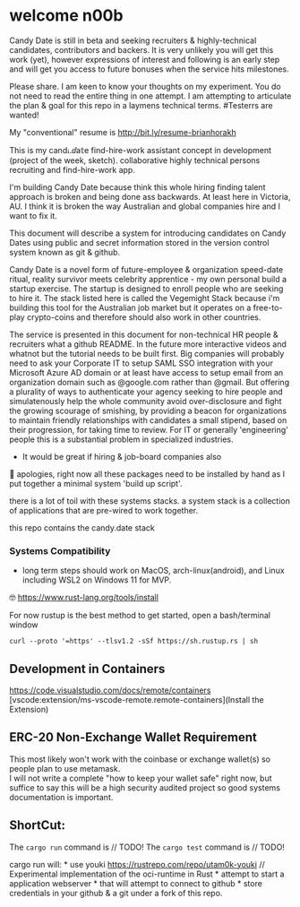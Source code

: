 # welcome n00b

Candy Date is still in beta and seeking recruiters & highly-technical candidates, contributors and backers.   It is very unlikely you will get this work (yet), however expressions of interest and following is an early step and will get you access to future bonuses when the service hits milestones.

Please share.  I am keen to know your thoughts on my experiment.  You do not need to read the entire thing in one attempt.  I am attempting to articulate the plan & goal for this repo in a laymens technical terms. #Testerrs are wanted! 

My "conventional" resume is http://bit.ly/resume-brianhorakh

This is my candꭵ.ⅆa𝕥e find-hire-work assistant concept in development (project of the week, sketch).   collaborative highly technical persons recruiting and find-hire-work app. 

I'm building Candy Date because think this whole hiring finding talent approach is broken and being done ass backwards. 
At least here in Victoria, AU. I think it is broken the way Australian and global companies hire and I want to fix it. 

This document will describe a system for introducing candidates on Candy Dates using public and secret information stored in the version control system known as git & github.

Candy Date is a novel form of future-employee & organization speed-date ritual, reality survivor meets celebrity apprentice - my own personal build a startup exercise.  The startup is designed to enroll people who are seeking to hire it.  The stack listed here is called the Vegemight Stack because i'm building this tool for the Australian job market but it operates on a free-to-play crypto-coins and therefore should also work in other countries.  

The service is presented in this document for non-technical HR people & recruiters what a github README.  In the future more interactive videos and whatnot but the tutorial needs to be built first.  Big companies will probably need to ask your Corporate IT to setup SAML SSO integration with your Microsoft Azure AD domain or at least have access to setup email from an organization domain such as @google.com rather than @gmail.  But offering a plurality of ways to authenticate your agency seeking to hire people and simulatenously help the whole community avoid over-disclosure and fight the growing scourage of smishing, by providing a beacon for organizations to maintain friendly relationships with candidates a small stipend, based on their progression, for taking time to review.  For IT or generally 'engineering' people this is a substantial problem in specialized industries.

* It would be great if hiring & job-board companies also 

🙏 apologies, right now all these packages need to be installed by hand as I put together a minimal system 'build up script'.

there is a lot of toil with these systems stacks.  a system stack is a collection of applications that are pre-wired to work together.

this repo contains the candy.date stack

### Systems Compatibility
* long term steps should work on MacOS, arch-linux(android), and Linux including WSL2 on Windows 11 for MVP. 

🤓 https://www.rust-lang.org/tools/install

For now rustup is the best method to get started, open a bash/terminal window
```
curl --proto '=https' --tlsv1.2 -sSf https://sh.rustup.rs | sh
```

## Development in Containers
https://code.visualstudio.com/docs/remote/containers
[vscode:extension/ms-vscode-remote.remote-containers](Install the Extension)


## ERC-20 Non-Exchange Wallet Requirement

This most likely won't work with the coinbase or exchange wallet(s) so people plan to use metamask.  
I will not write a complete "how to keep your wallet safe" right now, but suffice to say this will be a high security audited project so good systems documentation is important. 

## ShortCut:

The ```cargo run``` command is // TODO!
The ```cargo test``` command is // TODO! 


cargo run will:
    * use youki https://rustrepo.com/repo/utam0k-youki // Experimental implementation of the oci-runtime in Rust
    * attempt to start a application webserver 
    * that will attempt to connect to github
        * store credentials in your github & a git under a fork of this repo. 



